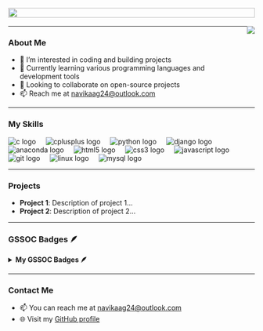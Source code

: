 <!--- 👋 Hi, I’m Navika Agarwal
- 👀 I’m interested in coding
- 🌱 I’m currently learning various programming languages
- 💞️ I’m looking to collaborate on projects
- 📫 Reach me at navikaag24@outlook.com
-->

<!-- Intro Section -->
<p align="center"> 
  <img src="https://readme-typing-svg.demolab.com/?lines=Hi,+I'm+Navika+Agarwal;" height="40%" width="100%">
</p>

<!-- Giphy Image -->
<img align="right" height="120" src="https://media.giphy.com/media/v1.Y2lkPTc5MGI3NjExeGRrb2t6dDc1MjhzdHppeGU1MHdkd3B2a2lrYjY4YjBiOWp5M3Z6bSZlcD12MV9pbnRlcm5hbF9naWZfYnlfaWQmY3Q9Zw/ispEc1253326c/giphy.gif" />

---

### About Me
- 👀 I’m interested in coding and building projects
- 🌱 Currently learning various programming languages and development tools
- 💞️ Looking to collaborate on open-source projects
- 📫 Reach me at [navikaag24@outlook.com](mailto:navikaag24@outlook.com)

---

### My Skills
<div align="left">
  <img src="https://cdn.jsdelivr.net/gh/devicons/devicon/icons/c/c-original.svg" height="30" alt="c logo"/>
  <img width="12"/>
  <img src="https://cdn.jsdelivr.net/gh/devicons/devicon/icons/cplusplus/cplusplus-original.svg" height="30" alt="cplusplus logo"/>
  <img width="12"/>
  <img src="https://cdn.jsdelivr.net/gh/devicons/devicon/icons/python/python-original.svg" height="30" alt="python logo"/>
  <img width="12"/>
  <img src="https://cdn.jsdelivr.net/gh/devicons/devicon/icons/django/django-plain.svg" height="30" alt="django logo"/>
  <img width="12"/>
  <img src="https://cdn.jsdelivr.net/gh/devicons/devicon/icons/anaconda/anaconda-original.svg" height="30" alt="anaconda logo"/>
  <img width="12"/>
  <img src="https://cdn.jsdelivr.net/gh/devicons/devicon/icons/html5/html5-original.svg" height="30" alt="html5 logo"/>
  <img width="12"/>
  <img src="https://cdn.jsdelivr.net/gh/devicons/devicon/icons/css3/css3-original.svg" height="30" alt="css3 logo"/>
  <img width="12"/>
  <img src="https://cdn.jsdelivr.net/gh/devicons/devicon/icons/javascript/javascript-original.svg" height="30" alt="javascript logo"/>
  <img width="12"/>
  <img src="https://cdn.jsdelivr.net/gh/devicons/devicon/icons/git/git-original.svg" height="30" alt="git logo"/>
  <img width="12"/>
  <img src="https://cdn.jsdelivr.net/gh/devicons/devicon/icons/linux/linux-original.svg" height="30" alt="linux logo"/>
  <img width="12"/>
  <img src="https://cdn.jsdelivr.net/gh/devicons/devicon/icons/mysql/mysql-original.svg" height="30" alt="mysql logo"/>
</div>

---

### Projects
<!-- Add some project cards or descriptions here -->
- **Project 1**: Description of project 1...
- **Project 2**: Description of project 2...

---

### GSSOC Badges 🪶
<details>	
 <summary><b>My GSSOC Badges 🪶</b></summary>
 <div align="center">
   <a href="https://gssoc.girlscript.tech/leaderboard">
     <img src="https://raw.githubusercontent.com/girlscript/gssoc-website-new/main/public/badges/postman.png" width="100px" height="100px" />
     <img src="https://github.com/girlscript/gssoc-website-new/blob/main/public/badges/1.png" width="100px" height="100px" />
     <img src="https://github.com/girlscript/gssoc-website-new/blob/main/public/badges/2.png" width="100px" height="100px" />
     <img src="https://github.com/girlscript/gssoc-website-new/blob/main/public/badges/3.png" width="100px" height="100px" />
     <img src="https://github.com/girlscript/gssoc-website-new/blob/main/public/badges/4.png" width="100px" height="100px" />
     <img src="https://github.com/girlscript/gssoc-website-new/blob/main/public/badges/5.png" width="100px" height="100px" />
     <img src="https://github.com/girlscript/gssoc-website-new/blob/main/public/badges/6.png" width="105px" height="105px" />
     <img src="https://github.com/girlscript/gssoc-website-new/blob/main/public/badges/7.png" width="100px" height="100px" />
     <img src="https://github.com/girlscript/gssoc-website-new/blob/main/public/badges/8.png" width="100px" height="100px" />
   </a>
 </div>
</details>

---

### Contact Me
- 📫 You can reach me at [navikaag24@outlook.com](mailto:navikaag24@outlook.com)
- 🌐 Visit my [GitHub profile](https://github.com/Navika-Agarwal)
